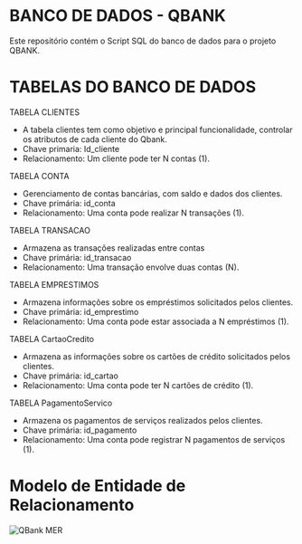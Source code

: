 # BANCO DE DADOS - QBANK

Este repositório contém o Script SQL do banco de dados para o projeto QBANK. 

# TABELAS DO BANCO DE DADOS

TABELA CLIENTES

- A tabela clientes tem como objetivo e principal funcionalidade, controlar os atributos de cada cliente do Qbank.
- Chave primaria: Id_cliente
- Relacionamento: Um cliente pode ter N contas (1).

TABELA CONTA

- Gerenciamento de contas bancárias, com saldo e dados dos clientes.
- Chave primária: id_conta
- Relacionamento: Uma conta pode realizar N transações (1).

TABELA TRANSACAO

- Armazena as transações realizadas entre contas
- Chave primária: id_transacao
- Relacionamento: Uma transação envolve duas contas (N).

TABELA EMPRESTIMOS

- Armazena informações sobre os empréstimos solicitados pelos clientes.
- Chave primária: id_emprestimo
- Relacionamento: Uma conta pode estar associada a N empréstimos (1).

TABELA CartaoCredito

- Armazena as informações sobre os cartões de crédito solicitados pelos clientes.
- Chave primária: id_cartao
- Relacionamento: Uma conta pode ter N cartões de crédito (1).

TABELA PagamentoServico

- Armazena os pagamentos de serviços realizados pelos clientes.
- Chave primária: id_pagamento
- Relacionamento: Uma conta pode registrar N pagamentos de serviços (1).

# Modelo de Entidade de Relacionamento

![QBank MER](https://github.com/user-attachments/assets/e438b3dd-e95b-4ab0-8a18-b4c198f219b5)

